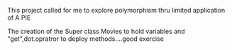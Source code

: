 This project called for me to  explore polymorphism thru limited application of A PIE 

The creation of the Super class Movies to hold variables and "get",dot.opratror to deploy methods....good exercise